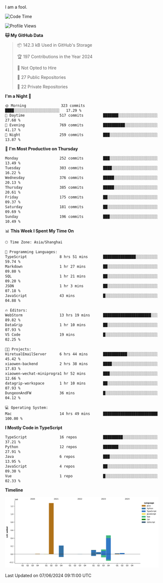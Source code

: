 I am a fool.

<!--START_SECTION:waka-->
![Code Time](http://img.shields.io/badge/Code%20Time-1%2C489%20hrs%2056%20mins-blue)

![Profile Views](http://img.shields.io/badge/Profile%20Views-0-blue)

**🐱 My GitHub Data** 

> 📦 142.3 kB Used in GitHub's Storage 
 > 
> 🏆 197 Contributions in the Year 2024
 > 
> 🚫 Not Opted to Hire
 > 
> 📜 27 Public Repositories 
 > 
> 🔑 22 Private Repositories 
 > 
**I'm a Night 🦉** 

```text
🌞 Morning                323 commits         ████░░░░░░░░░░░░░░░░░░░░░   17.29 % 
🌆 Daytime                517 commits         ███████░░░░░░░░░░░░░░░░░░   27.68 % 
🌃 Evening                769 commits         ██████████░░░░░░░░░░░░░░░   41.17 % 
🌙 Night                  259 commits         ███░░░░░░░░░░░░░░░░░░░░░░   13.87 % 
```
📅 **I'm Most Productive on Thursday** 

```text
Monday                   252 commits         ███░░░░░░░░░░░░░░░░░░░░░░   13.49 % 
Tuesday                  303 commits         ████░░░░░░░░░░░░░░░░░░░░░   16.22 % 
Wednesday                376 commits         █████░░░░░░░░░░░░░░░░░░░░   20.13 % 
Thursday                 385 commits         █████░░░░░░░░░░░░░░░░░░░░   20.61 % 
Friday                   175 commits         ██░░░░░░░░░░░░░░░░░░░░░░░   09.37 % 
Saturday                 181 commits         ██░░░░░░░░░░░░░░░░░░░░░░░   09.69 % 
Sunday                   196 commits         ███░░░░░░░░░░░░░░░░░░░░░░   10.49 % 
```


📊 **This Week I Spent My Time On** 

```text
🕑︎ Time Zone: Asia/Shanghai

💬 Programming Languages: 
TypeScript               8 hrs 51 mins       ███████████████░░░░░░░░░░   59.74 % 
Markdown                 1 hr 27 mins        ██░░░░░░░░░░░░░░░░░░░░░░░   09.80 % 
SQL                      1 hr 21 mins        ██░░░░░░░░░░░░░░░░░░░░░░░   09.20 % 
JSON                     1 hr 3 mins         ██░░░░░░░░░░░░░░░░░░░░░░░   07.18 % 
JavaScript               43 mins             █░░░░░░░░░░░░░░░░░░░░░░░░   04.88 % 

🔥 Editors: 
WebStorm                 13 hrs 19 mins      ██████████████████████░░░   89.82 % 
DataGrip                 1 hr 10 mins        ██░░░░░░░░░░░░░░░░░░░░░░░   07.93 % 
VS Code                  19 mins             █░░░░░░░░░░░░░░░░░░░░░░░░   02.25 % 

🐱‍💻 Projects: 
HiretualEmailServer      6 hrs 44 mins       ███████████░░░░░░░░░░░░░░   45.42 % 
xiaowen-backend          2 hrs 38 mins       ████░░░░░░░░░░░░░░░░░░░░░   17.83 % 
xiaowen-wechat-miniprogra1 hr 52 mins        ███░░░░░░░░░░░░░░░░░░░░░░   12.66 % 
datagrip-workspace       1 hr 10 mins        ██░░░░░░░░░░░░░░░░░░░░░░░   07.93 % 
DungeonAndFW             36 mins             █░░░░░░░░░░░░░░░░░░░░░░░░   04.12 % 

💻 Operating System: 
Mac                      14 hrs 49 mins      █████████████████████████   100.00 % 
```

**I Mostly Code in TypeScript** 

```text
TypeScript               16 repos            █████████░░░░░░░░░░░░░░░░   37.21 % 
Python                   12 repos            ███████░░░░░░░░░░░░░░░░░░   27.91 % 
Java                     6 repos             ███░░░░░░░░░░░░░░░░░░░░░░   13.95 % 
JavaScript               4 repos             ██░░░░░░░░░░░░░░░░░░░░░░░   09.30 % 
Vue                      1 repo              █░░░░░░░░░░░░░░░░░░░░░░░░   02.33 % 
```



**Timeline**

![Lines of Code chart](https://raw.githubusercontent.com/VeejaLiu/VeejaLiu/master/assets/bar_graph.png)


 Last Updated on 07/06/2024 09:11:00 UTC
<!--END_SECTION:waka-->
